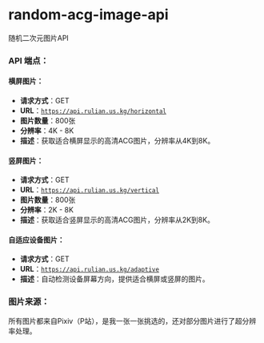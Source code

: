 # random-acg-image-api
随机二次元图片API

### API 端点：

#### 横屏图片：

- **请求方式**：GET
- **URL**：[`https://api.rulian.us.kg/horizontal`](https://api.rulian.us.kg/horizontal)
- **图片数量**：800张
- **分辨率**：4K - 8K
- **描述**：获取适合横屏显示的高清ACG图片，分辨率从4K到8K。

#### 竖屏图片：

- **请求方式**：GET
- **URL**：[`https://api.rulian.us.kg/vertical`](https://api.rulian.us.kg/vertical)
- **图片数量**：800张
- **分辨率**：2K - 8K
- **描述**：获取适合竖屏显示的高清ACG图片，分辨率从2K到8K。

#### 自适应设备图片：

- **请求方式**：GET
- **URL**：[`https://api.rulian.us.kg/adaptive`](https://api.rulian.us.kg/adaptive)
- **描述**：自动检测设备屏幕方向，提供适合横屏或竖屏的图片。

### 图片来源：
所有图片都来自Pixiv（P站），是我一张一张挑选的，还对部分图片进行了超分辨率处理。

